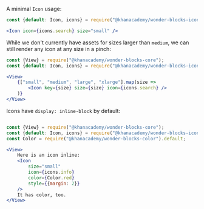 A minimal `Icon` usage:

```jsx
const {default: Icon, icons} = require("@khanacademy/wonder-blocks-icon");

<Icon icon={icons.search} size="small" />
```

While we don't currently have assets for sizes larger than `medium`, we can
still render any icon at any size in a pinch:

```jsx
const {View} = require("@khanacademy/wonder-blocks-core");
const {default: Icon, icons} = require("@khanacademy/wonder-blocks-icon");

<View>
    {["small", "medium", "large", "xlarge"].map(size =>
        <Icon key={size} size={size} icon={icons.search} />
    )}
</View>
```

Icons have `display: inline-block` by default:

```jsx

const {View} = require("@khanacademy/wonder-blocks-core");
const {default: Icon, icons} = require("@khanacademy/wonder-blocks-icon");
const Color = require("@khanacademy/wonder-blocks-color").default;

<View>
    Here is an icon inline:
    <Icon
        size="small"
        icon={icons.info}
        color={Color.red}
        style={{margin: 2}}
    />
    It has color, too.
</View>

```
